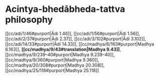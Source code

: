 # Acintya-bhedābheda-tattva philosophy

[[cc/adi/1/46#purport|Ādi 1.46]], [[cc/adi/1/56#purport|Ādi 1.56]], [[cc/adi/2/37#purport|Ādi 2.37]], [[cc/adi/3/102#purport|Ādi 3.102]], [[cc/adi/14/33#purport|Ādi 14.33]], [[cc/madhya/6/163#purport|Madhya 6.163]], **[[cc/madhya/9/43#translation|Madhya 9.43]]**, [[cc/madhya/9/239–40#purport|Madhya 9.239–40]], [[cc/madhya/9/360#purport|Madhya 9.360]], [[cc/madhya/20/308#purport|Madhya 20.308]], [[cc/madhya/25/118#purport|Madhya 25.118]]

